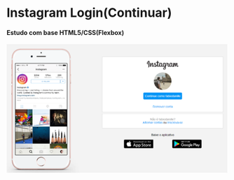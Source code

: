 # Instagram Login(Continuar)

#### Estudo com base HTML5/CSS(Flexbox)

![](./ProjetoInstagram/img/Instagram.png)

